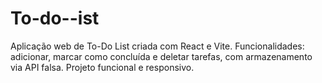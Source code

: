# To-do--ist
Aplicação web de To-Do List criada com React e Vite. Funcionalidades: adicionar, marcar como concluída e deletar tarefas, com armazenamento via API falsa. Projeto funcional e responsivo.
